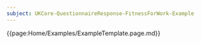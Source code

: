 ```yaml
---
subject: UKCore-QuestionnaireResponse-FitnessForWork-Example
---
```

{{page:Home/Examples/ExampleTemplate.page.md}}
